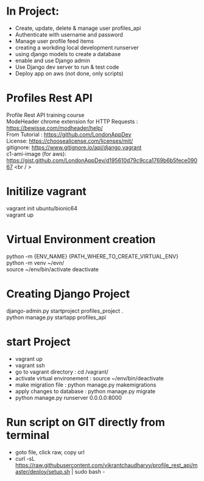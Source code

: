 # In Project:
- Create, update, delete & manage user profiles_api
- Authenticate with username and password
- Manage user profile feed items
- creating a workding local development runserver
- using django models to create a database
- enable and use Django admin
- Use Django dev server to run & test code
- Deploy app on aws (not done, only scripts)

# Profiles Rest API
Profile Rest API training course <br />
ModeHeader chrome extension for HTTP Requests : https://bewisse.com/modheader/help/ <br />
From Tutorial : https://github.com/LondonAppDev <br />
License: https://choosealicense.com/licenses/mit/ <br />
gitignore: https://www.gitignore.io/api/django,vagrant <br />
c1-ami-image (for aws): https://gist.github.com/LondonAppDev/d195610d79c9cca1769b6b5fece09067 <br / >

# Initilize vagrant
vagrant init ubuntu/bionic64 <br />
vagrant up <br />

# Virtual Environment creation
python -m {ENV_NAME} {PATH_WHERE_TO_CREATE_VIRTUAL_ENV} <br />
python -m venv ~/evn/ <br />
source ~/env/bin/activate
deactivate

# Creating Django Project
django-admin.py startproject profiles_project . <br />
python manage.py startapp profiles_api <br />

# start Project
- vagrant up
- vagrant ssh
- go to vagrant directory : cd /vagrant/
- activate virtual environement : source ~/env/bin/deactivate
- make migration file : python manage.py makemigrations
- apply changes to database : python manage.py migrate
- python manage.py runserver 0.0.0.0:8000


# Run script on GIT directly from terminal
- goto file, click raw, copy url
- curl -sL https://raw.githubusercontent.com/vikrantchaudharyy/profile_rest_api/master/deploy/setup.sh | sudo bash -
